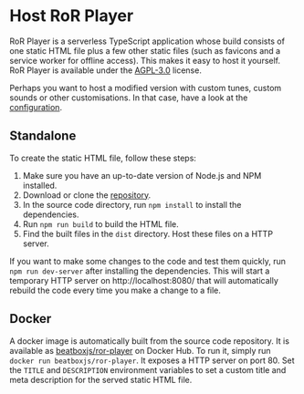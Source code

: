 # Host RoR Player

RoR Player is a serverless TypeScript application whose build consists of one static HTML file plus a few other static files (such as favicons and a service worker for offline access). This makes it easy to host it yourself. RoR Player is available under the [AGPL-3.0](https://www.gnu.org/licenses/agpl-3.0.en.html) license.

Perhaps you want to host a modified version with custom tunes, custom sounds or other customisations. In that case, have a look at the [configuration](./config).


## Standalone

To create the static HTML file, follow these steps:
1. Make sure you have an up-to-date version of Node.js and NPM installed.
2. Download or clone the [repository](https://github.com/beatboxjs/ror-player).
3. In the source code directory, run `npm install` to install the dependencies.
4. Run `npm run build` to build the HTML file.
5. Find the built files in the `dist` directory. Host these files on a HTTP server.

If you want to make some changes to the code and test them quickly, run `npm run dev-server` after installing the dependencies. This will start a temporary HTTP server on http://localhost:8080/ that will automatically rebuild the code every time you make a change to a file.


## Docker

A docker image is automatically built from the source code repository. It is available as [beatboxjs/ror-player](https://hub.docker.com/r/beatboxjs/ror-player) on Docker Hub. To run it, simply run `docker run beatboxjs/ror-player`. It exposes a HTTP server on port 80. Set the `TITLE` and `DESCRIPTION` environment variables to set a custom title and meta description for the served static HTML file.